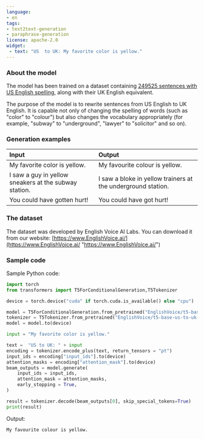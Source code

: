 ```yaml
---
language:
- en
tags:
- text2text-generation
- paraphrase-generation
license: apache-2.0
widget:
 - text: "US  to UK: My favorite color is yellow."
---
```


### About the model

The model has been trained on a dataset containing [249525  sentences with US English spelling](https://www.englishvoice.ai/p/us-to-uk/ "249525  sentences with US English spelling"), along with their UK English equivalent.

The purpose of the model is to rewrite sentences from US English to UK English. It is capable not only of changing the spelling of words (such as "color" to "colour") but also changes the vocabulary appropriately (for example, "subway" to "underground", "lawyer" to "solicitor" and so on).

### Generation examples

| Input | Output |
| :------------ | :------------ |
| My favorite color is yellow. | My favourite colour is yellow. |
| I saw a guy in yellow sneakers at the subway station. | I saw a bloke in yellow trainers at the underground station. |
| You could have gotten hurt! | You could have got hurt! |

### The dataset

The dataset was developed by English Voice AI Labs. You can download it from our website:
[https://www.EnglishVoice.ai/](https://www.EnglishVoice.ai/ "https://www.EnglishVoice.ai/")

### Sample code

Sample Python code:

```python
import torch
from transformers import T5ForConditionalGeneration,T5Tokenizer

device = torch.device("cuda" if torch.cuda.is_available() else "cpu")

model = T5ForConditionalGeneration.from_pretrained("EnglishVoice/t5-base-us-to-uk-english")
tokenizer = T5Tokenizer.from_pretrained("EnglishVoice/t5-base-us-to-uk-english")
model = model.to(device)

input = "My favorite color is yellow."

text =  "US to UK: " + input
encoding = tokenizer.encode_plus(text, return_tensors = "pt")
input_ids = encoding["input_ids"].to(device)
attention_masks = encoding["attention_mask"].to(device)
beam_outputs = model.generate(
    input_ids = input_ids,
    attention_mask = attention_masks,
    early_stopping = True,
)

result = tokenizer.decode(beam_outputs[0], skip_special_tokens=True)
print(result)

```

Output:

```My favourite colour is yellow.```
